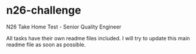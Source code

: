 # n26-challenge
N26 Take Home Test - Senior Quality Engineer

All tasks have their own readme files included.
I will try to update this main readme file as soon as possible.
